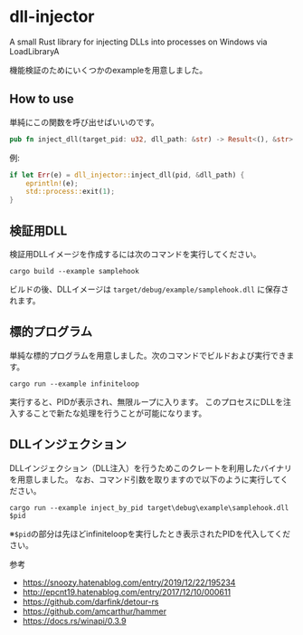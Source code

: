 # dll-injector
A small Rust library for injecting DLLs into processes on Windows via LoadLibraryA

機能検証のためにいくつかのexampleを用意しました。

## How to use

単純にこの関数を呼び出せばいいのです。
```rust
pub fn inject_dll(target_pid: u32, dll_path: &str) -> Result<(), &str> {
```

例:
```rust
if let Err(e) = dll_injector::inject_dll(pid, &dll_path) {
    eprintln!(e);
    std::process::exit(1);
}
```

## 検証用DLL

検証用DLLイメージを作成するには次のコマンドを実行してください。
```
cargo build --example samplehook
```
ビルドの後、DLLイメージは `target/debug/example/samplehook.dll` に保存されます。

## 標的プログラム

単純な標的プログラムを用意しました。次のコマンドでビルドおよび実行できます。
```
cargo run --example infiniteloop
```
実行すると、PIDが表示され、無限ループに入ります。
このプロセスにDLLを注入することで新たな処理を行うことが可能になります。

## DLLインジェクション

DLLインジェクション（DLL注入）を行うためこのクレートを利用したバイナリを用意しました。
なお、コマンド引数を取りますので以下のように実行してください。
```
cargo run --example inject_by_pid target\debug\example\samplehook.dll $pid
```
※`$pid`の部分は先ほどinfiniteloopを実行したとき表示されたPIDを代入してください。

参考
- https://snoozy.hatenablog.com/entry/2019/12/22/195234
- http://epcnt19.hatenablog.com/entry/2017/12/10/000611
- https://github.com/darfink/detour-rs
- https://github.com/amcarthur/hammer
- https://docs.rs/winapi/0.3.9
